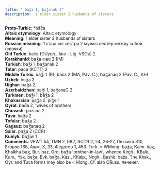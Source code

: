 ```yaml
---
title: " baǯɨ 1, baǯanak 2"
description:  1 elder sister 2 husbands of sisters
---
```


<strong>Proto-Turkic</strong>:  *bāča<br>
<strong>Altaic etymology</strong>:  Altaic etymology<br>
<strong>Meaning</strong>:  1 elder sister 2 husbands of sisters<br>
<strong>Russian meaning</strong>:  1 старшая сестра 2 мужья сестер между собой (свояки)<br>
<strong>Old Turkic</strong>:  bača (OUygh., late - Lig. VSOu) 2<br>
<strong>Karakhanid</strong>:  baǯa-naq 2 (IM)<br>
<strong>Turkish</strong>:  baǯɨ 1, baǯanak 2<br>
<strong>Tatar</strong>:  paca (КСТТ) 2<br>
<strong>Middle Turkic</strong>:  baǯi 1 (R), bača 2 (MA, Pav. C.), baǯanaq 2 (Pav. C., AH)<br>
<strong>Uzbek</strong>:  bɔǯa 2<br>
<strong>Uighur</strong>:  baǯa 2<br>
<strong>Azerbaidzhan</strong>:  baǯɨ 1, baǯanaG 2<br>
<strong>Turkmen</strong>:  baǯɨ 1, bāǯa 2<br>
<strong>Khakassian</strong>:  paǯa 2, piǯe 1<br>
<strong>Oyrat</strong>:  bad́a 2, 'wives of brothers'<br>
<strong>Chuvash</strong>:  poźana 2<br>
<strong>Tuva</strong>:  baǯa 2<br>
<strong>Tofalar</strong>:  baǯa 2<br>
<strong>Gagauz</strong>:  baǯanaq 2<br>
<strong>Salar</strong>:  paǯa 2 (ССЯ)<br>
<strong>Kumyk</strong>:  baǯiw 1<br>
<strong>Comments</strong>:  VEWT 54, TMN 2, 682, ЭСТЯ 2, 24, 26-27, Лексика 310, Егоров 168, Ашм. X, 33, Федотов 1, 453. Turk. > WMong. baǯa, Kalm. baz, Khalkha baʒ, Bur. baz, Ord. baǯa 'brother-in-law', whence Kirgh., KBalk., Kum., Yak. baǯa, Evk. baǯa, Kaz., KKalp., Nogh., Bashk. baža. The Khak., Oyr. and Tuva forms may also be < Mong. Cf. also ORuss. печенег.<br>


